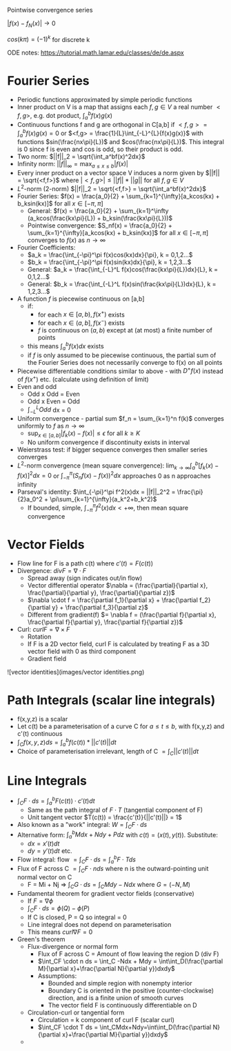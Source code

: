 

Pointwise convergence series 

$|f(x) - f_N(x)| \rightarrow 0$

$cos(k\pi) = (-1)^k$ for discrete k

ODE notes: https://tutorial.math.lamar.edu/classes/de/de.aspx

# Fourier Series

- Periodic functions approximated by simple periodic functions
- Inner product on V is a map that assigns each $f,g \in V$ a real number $<f,g>$, e.g. dot product, $\int_a^b{f(x)g(x)}$
- Continuous functions f and g are orthogonal in C[a,b] if $<f,g> = \int_a^b{f(x)g(x)} = 0$ or $<f,g> = \frac{1}{L}\int_{-L}^{L}{f(x)g(x)}$ with functions $sin(\frac{nx\pi}{L})$ and $cos(\frac{nx\pi}{L})$. This integral is 0 since f is even and cos is odd, so their product is odd. 
- Two norm: $||f||_2 = \sqrt{\int_a^bf(x)^2dx}$
- Infinity norm: $||f||_{\infty} = \max_{a \leq x \leq b}{|f(x)|}$
- Every inner product on a vector space V induces a norm given by $||f|| = \sqrt{<f,f>}$ where $|<f,g>| \leq ||f|| * ||g||$ for all $f,g \in V$
- $L^2$-norm (2-norm) $||f||_2 = \sqrt{<f,f>} = \sqrt{\int_a^bf(x)^2dx}$
- Fourier Series: $f(x) = \frac{a_0}{2} + \sum_{k=1}^{\infty}[a_kcos(kx) + b_ksin(kx)]$ for all $x\in[-\pi,\pi]$
  - General: $f(x) = \frac{a_0}{2} + \sum_{k=1}^\infty (a_kcos(\frac{kx\pi}{L}) + b_ksin(\frac{kx\pi}{L}))$
  - Pointwise convergence: $S_nf(x) = \frac{a_0}{2} + \sum_{k=1}^{\infty}[a_kcos(kx) + b_ksin(kx)]$ for all $x\in[-\pi,\pi]$ converges to $f(x)$ as $n \rightarrow \infty$
- Fourier Coefficients:
  - $a_k = \frac{\int_{-\pi}^\pi f(x)cos(kx)dx}{\pi}, k = 0,1,2...$
  - $b_k = \frac{\int_{-\pi}^\pi f(x)sin(kx)dx}{\pi}, k = 1,2,3...$
  - General: $a_k = \frac{\int_{-L}^L f(x)cos(\frac{kx\pi}{L})dx}{L}, k = 0,1,2...$
  - General: $b_k = \frac{\int_{-L}^L f(x)sin(\frac{kx\pi}{L})dx}{L}, k = 1,2,3...$
- A function $f$ is piecewise continuous on [a,b]
  - if:
    - for each $x\in[a,b), f(x^+)$ exists
    - for each $x\in(a,b], f(x^-)$ exists
    - $f$ is continuous on $(a,b)$ except at (at most) a finite number of points
  - this means $\int_a^b f(x)dx$ exists
  - if $f$ is only assumed to be piecewise continuous, the partial sum of the Fourier Series does not necessarily converge to f(x) on all points
- Piecewise differentiable conditions similar to above - with $D^+f(x)$ instead of $f(x^+)$ etc. (calculate using definition of limit)
- Even and odd
  - Odd x Odd = Even
  - Odd x Even = Odd
  - $\int_{-L}^L Odd$ dx = 0
- Uniform convergence - partial sum $f_n = \sum_{k=1}^n f(k)$ converges uniformly to $f$ as $n \rightarrow \infty$
  - $\sup_{x\in[a,b]}|f_k(x) - f(x)| \leq \epsilon$ for all $k \geq K$
  - No uniform convergence if discontinuity exists in interval
- Weierstrass test: if bigger sequence converges then smaller series converges
- $L^2$-norm convergence (mean square convergence): $\lim_{k \rightarrow \infty} \int_a^b[f_k(x) - f(x)]^2 dx = 0$ or $\int_{-\pi}^\pi (S_nf(x) - f(x))^2dx$ approaches 0 as n approaches infinity
- Parseval's identity: $\int_{-\pi}^\pi f^2(x)dx = ||f||_2^2 = \frac{\pi}{2}a_0^2 + \pi\sum_{k=1}^{\infty}(a_k^2+b_k^2)$
  - If bounded, simple, $\int_{-\pi}^\pi f^2(x)dx < + \infty$, then mean square convergence

# Vector Fields

- Flow line for F is a path c(t) where $c'(t)=F(c(t))$
- Divergence: $div F = \nabla\cdot F$
  - Spread away (sign indicates out/in flow)
  - Vector differential operator $\nabla = (\frac{\partial}{\partial x}, \frac{\partial}{\partial y}, \frac{\partial}{\partial z})$
  - $\nabla \cdot f = \frac{\partial f_1}{\partial x} + \frac{\partial f_2}{\partial y} + \frac{\partial f_3}{\partial z}$
  - Different from gradient(f) $= \nabla f = (\frac{\partial f}{\partial x}, \frac{\partial f}{\partial y}, \frac{\partial f}{\partial z})$
- Curl: $curl F = \nabla \times F$
  - Rotation
  - If F is a 2D vector field, curl F is calculated by treating F as a 3D vector field with 0 as third component
  - Gradient field

![vector identities](images/vector identities.png)

# Path Integrals (scalar line integrals)

- f(x,y,z) is a scalar
- Let c(t) be a parameterisation of a curve C for $a \leq t \leq b$, with f(x,y,z) and c'(t) continuous
- $\int_C f(x,y,z)ds = \int_a^b f(c(t)) *||c'(t)||dt$
- Choice of parameterisation irrelevant, length of C $= \int_C ||c'(t)||dt$

# Line Integrals

- $\int_C F \cdot ds = \int_a^b F(c(t)) \cdot c'(t) dt$
  - Same as the path integral of $F \cdot T$ (tangential component of F)
  - Unit tangent vector $T(c(t)) = \frac{c'(t)}{||c'(t)||} = 1$
- Also known as a "work" integral: $W = \int_C F \cdot ds$
- Alternative form: $\int_a^b Mdx + Ndy +Pdz$ with $c(t) = (x(t), y(t))$. Substitute:
  - $dx = x'(t)dt$
  - $dy = y'(t)dt$ etc.
- Flow integral: flow $= \int_C F \cdot ds = \int_a^b F \cdot T ds$
- Flux of F across C $= \int_C F \cdot n ds$ where n is the outward-pointing unit normal vector on C
  - F = Mi + Nj => $\int_C G \cdot ds = \int_C Mdy - Ndx$ where $G=(-N, M)$
- Fundamental theorem for gradient vector fields (conservative)
  - If $F=\nabla \phi$
  - $\int_C F \cdot ds = \phi(Q) - \phi(P)$
  - If C is closed, P = Q so integral = 0
  - Line integral does not depend on parameterisation
  - This means $curl \nabla F = 0$
- Green's theorem
  - Flux-divergence or normal form
    - Flux of F across C = Amount of flow leaving the region D (div F)
    - $\int_CF \cdot n ds = \int_C -Ndx + Mdy = \int\int_D(\frac{\partial M}{\partial x}+\frac{\partial N}{\partial y})dxdy$
    - Assumptions:
      - Bounded and simple region with nonempty interior
      - Boundary C is oriented in the positive (counter-clockwise) direction, and is a finite union of smooth curves
      - The vector field F is continuously differentiable on D
  - Circulation-curl or tangential form
    - Circulation = k component of curl F (scalar curl)
    - $\int_CF \cdot T ds = \int_CMdx+Ndy=\int\int_D(\frac{\partial N}{\partial x}+\frac{\partial M}{\partial y})dxdy$
  - 







